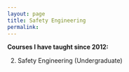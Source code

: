```yaml
---
layout: page
title: Safety Engineering
permalink: 
---
```


**Courses I have taught since 2012:**


2. Safety Engineering (Undergraduate)

